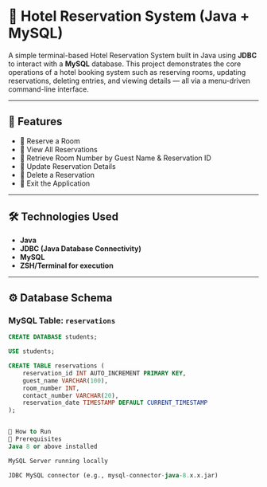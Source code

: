 # 🏨 Hotel Reservation System (Java + MySQL)

A simple terminal-based Hotel Reservation System built in Java using **JDBC** to interact with a **MySQL** database.
This project demonstrates the core operations of a hotel booking system such as reserving rooms, updating reservations, 
deleting entries, and viewing details — all via a menu-driven command-line interface.

---

## 📌 Features

- 🔹 Reserve a Room
- 🔹 View All Reservations
- 🔹 Retrieve Room Number by Guest Name & Reservation ID
- 🔹 Update Reservation Details
- 🔹 Delete a Reservation
- 🔹 Exit the Application

---

## 🛠️ Technologies Used

- **Java**
- **JDBC (Java Database Connectivity)**
- **MySQL**
- **ZSH/Terminal for execution**

---

## ⚙️ Database Schema

### MySQL Table: `reservations`

```sql
CREATE DATABASE students;

USE students;

CREATE TABLE reservations (
    reservation_id INT AUTO_INCREMENT PRIMARY KEY,
    guest_name VARCHAR(100),
    room_number INT,
    contact_number VARCHAR(20),
    reservation_date TIMESTAMP DEFAULT CURRENT_TIMESTAMP
);


🚀 How to Run
🔧 Prerequisites
Java 8 or above installed

MySQL Server running locally

JDBC MySQL connector (e.g., mysql-connector-java-8.x.x.jar)
